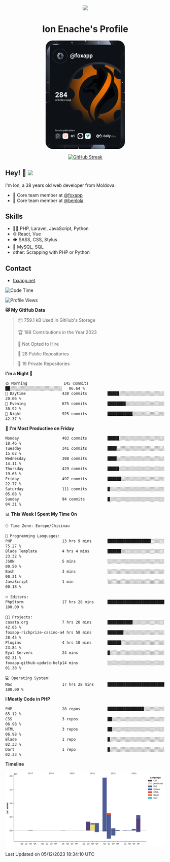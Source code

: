<div id="header" align="center">
  <img src="https://media.giphy.com/media/M9gbBd9nbDrOTu1Mqx/giphy.gif" width="100"/>
	<h1>Ion Enache's Profile</h1>
</div>
<div align="center">
	<a href="https://app.daily.dev/foxapp"><img src="https://github.com/foxapp/foxapp/blob/master/devcard.svg" width="250" alt="Ion Enache's Dev Card"/></a>
</div>


<div align="center">
	
[![GitHub Streak](http://github-readme-streak-stats.herokuapp.com?user=foxapp&hide_border=true&date_format=M%20j%5B%2C%20Y%5D)](https://git.io/streak-stats)
	
</div>


## Hey! 👋 <img src="https://media.giphy.com/media/hvRJCLFzcasrR4ia7z/giphy.gif" width="30px"/>
I'm Ion, a 38 years old web developer from Moldova.


- 👥 Core team member at [@foxapp](https://github.com/foxapp)
- 👥 Core team member at [@benlola](https://github.com/benlola)

## Skills
- 👨‍💻 PHP, Laravel, JavaScript, Python
- ⚙️ React, Vue
- 👁️ SASS, CSS, Stylus
- 💽 MySQL, SQL
- other: Scrapping with PHP or Python

## Contact
- [foxapp.net](https://www.foxapp.net)

<!--START_SECTION:waka-->
![Code Time](http://img.shields.io/badge/Code%20Time-1%2C646%20hrs-blue)

![Profile Views](http://img.shields.io/badge/Profile%20Views-0-blue)

**🐱 My GitHub Data** 

> 📦 759.1 kB Used in GitHub's Storage 
 > 
> 🏆 188 Contributions in the Year 2023
 > 
> 🚫 Not Opted to Hire
 > 
> 📜 28 Public Repositories 
 > 
> 🔑 19 Private Repositories 
 > 
**I'm a Night 🦉** 

```text
🌞 Morning                145 commits         ██░░░░░░░░░░░░░░░░░░░░░░░   06.64 % 
🌆 Daytime                438 commits         █████░░░░░░░░░░░░░░░░░░░░   20.06 % 
🌃 Evening                675 commits         ████████░░░░░░░░░░░░░░░░░   30.92 % 
🌙 Night                  925 commits         ███████████░░░░░░░░░░░░░░   42.37 % 
```
📅 **I'm Most Productive on Friday** 

```text
Monday                   403 commits         █████░░░░░░░░░░░░░░░░░░░░   18.46 % 
Tuesday                  341 commits         ████░░░░░░░░░░░░░░░░░░░░░   15.62 % 
Wednesday                308 commits         ████░░░░░░░░░░░░░░░░░░░░░   14.11 % 
Thursday                 429 commits         █████░░░░░░░░░░░░░░░░░░░░   19.65 % 
Friday                   497 commits         ██████░░░░░░░░░░░░░░░░░░░   22.77 % 
Saturday                 111 commits         █░░░░░░░░░░░░░░░░░░░░░░░░   05.08 % 
Sunday                   94 commits          █░░░░░░░░░░░░░░░░░░░░░░░░   04.31 % 
```


📊 **This Week I Spent My Time On** 

```text
🕑︎ Time Zone: Europe/Chisinau

💬 Programming Languages: 
PHP                      13 hrs 9 mins       ███████████████████░░░░░░   75.27 % 
Blade Template           4 hrs 4 mins        ██████░░░░░░░░░░░░░░░░░░░   23.32 % 
JSON                     5 mins              ░░░░░░░░░░░░░░░░░░░░░░░░░   00.50 % 
Bash                     3 mins              ░░░░░░░░░░░░░░░░░░░░░░░░░   00.31 % 
JavaScript               1 min               ░░░░░░░░░░░░░░░░░░░░░░░░░   00.18 % 

🔥 Editors: 
PhpStorm                 17 hrs 28 mins      █████████████████████████   100.00 % 

🐱‍💻 Projects: 
casata.org               7 hrs 20 mins       ███████████░░░░░░░░░░░░░░   42.05 % 
foxapp-richprize-casino-a4 hrs 58 mins       ███████░░░░░░░░░░░░░░░░░░   28.45 % 
Plugins                  4 hrs 10 mins       ██████░░░░░░░░░░░░░░░░░░░   23.84 % 
Eyal Servers             24 mins             █░░░░░░░░░░░░░░░░░░░░░░░░   02.31 % 
foxapp-github-update-help14 mins             ░░░░░░░░░░░░░░░░░░░░░░░░░   01.38 % 

💻 Operating System: 
Mac                      17 hrs 28 mins      █████████████████████████   100.00 % 
```

**I Mostly Code in PHP** 

```text
PHP                      28 repos            ████████████████░░░░░░░░░   65.12 % 
CSS                      3 repos             ██░░░░░░░░░░░░░░░░░░░░░░░   06.98 % 
HTML                     3 repos             ██░░░░░░░░░░░░░░░░░░░░░░░   06.98 % 
Blade                    1 repo              █░░░░░░░░░░░░░░░░░░░░░░░░   02.33 % 
Dart                     1 repo              █░░░░░░░░░░░░░░░░░░░░░░░░   02.33 % 
```



**Timeline**

![Lines of Code chart](https://raw.githubusercontent.com/foxapp/foxapp/master/assets/bar_graph.png)


 Last Updated on 05/12/2023 18:34:10 UTC
<!--END_SECTION:waka-->
